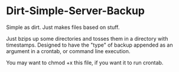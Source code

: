 # Dirt-Simple-Server-Backup
Simple as dirt.  Just makes files based on stuff.

Just bzips up some directories and tosses them in a directory with timestamps.
Designed to have the "type" of backup appended as an argument in a crontab, or command line execution.

You may want to chmod +x this file, if you want it to run crontab.
